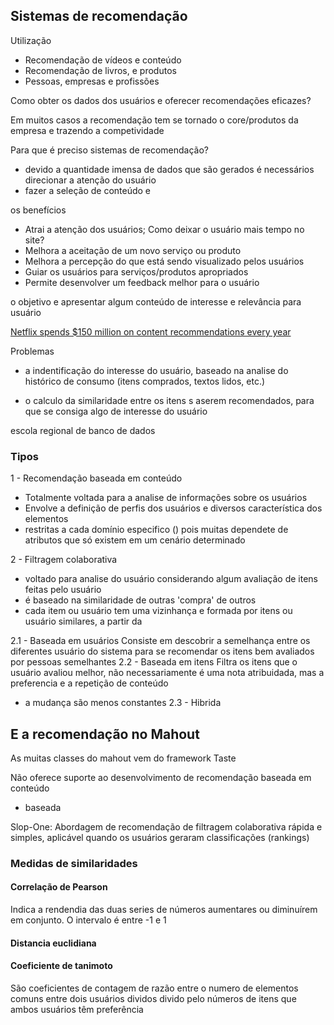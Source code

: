 ## Sistemas de recomendação

Utilização

- Recomendação de vídeos e conteúdo
- Recomendação de livros, e produtos
- Pessoas, empresas e profissões

Como obter os dados dos usuários e oferecer recomendações eficazes?

Em muitos casos a recomendação tem se tornado o core/produtos da empresa e trazendo a competividade

Para que é preciso sistemas de recomendação?
- devido a quantidade imensa de dados que são gerados é necessários direcionar a atenção do usuário
- fazer a seleção de conteúdo e

os benefícios
- Atrai a atenção dos usuários; Como deixar o usuário mais tempo no site?
- Melhora a aceitação de um novo serviço ou produto
- Melhora a percepção do que está sendo visualizado pelos usuários
- Guiar os usuários para serviços/produtos apropriados
- Permite desenvolver um feedback melhor para o usuário

o objetivo  e apresentar algum conteúdo de interesse e relevância para usuário

[Netflix spends $150 million on content recommendations every year](https://gigaom.com/2014/10/09/netflix-spends-150-million-on-content-recommendations-every-year/)

Problemas
- a indentificação do interesse do usuário, baseado na analise do histórico de consumo (itens comprados, textos lidos, etc.)

- o calculo da similaridade entre os itens s aserem recomendados, para que se consiga algo de interesse do usuário

escola regional de banco de dados

### Tipos
1 - Recomendação baseada em conteúdo
- Totalmente voltada para a analise de informações sobre os usuários
- Envolve a definição de perfis dos usuários e diversos característica dos elementos
- restritas a cada domínio especifico () pois muitas dependete de atributos que só existem em um cenário determinado

2 - Filtragem colaborativa
- voltado para analise do usuário considerando algum avaliação de itens feitas pelo usuário
- é baseado na similaridade de outras 'compra' de outros 
- cada item ou usuário tem uma vizinhança e formada por itens ou usuário similares, a partir da

2.1 - Baseada em usuários 
Consiste em descobrir a semelhança entre os diferentes usuário do sistema para se recomendar os itens bem avaliados por pessoas semelhantes
2.2 - Baseada em itens
Filtra os itens que o usuário avaliou melhor, não necessariamente é uma nota atribuidada, mas a preferencia e a repetição de conteúdo
- a mudança são menos constantes
2.3 - Hibrida


## E a recomendação no Mahout

As muitas classes do mahout vem do framework Taste

Não oferece suporte ao desenvolvimento de recomendação baseada em conteúdo
- baseada

Slop-One: Abordagem de recomendação de filtragem colaborativa rápida e simples, aplicável quando os usuários geraram classificações (rankings)

### Medidas de similaridades

#### Correlação de Pearson

Indica a rendendia das duas series de números aumentares ou diminuírem em conjunto. O intervalo é entre -1 e 1

#### Distancia euclidiana
#### Coeficiente de tanimoto
São coeficientes de contagem de razão entre o numero de elementos comuns entre dois usuários dividos divido pelo números de itens que ambos usuários têm preferência
